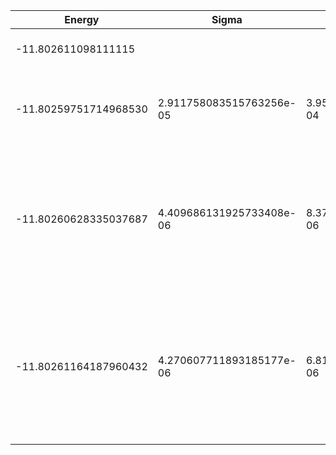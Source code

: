 | Energy                | Sigma                    | Energy Variance          | DOF | Einf               | Method                                                       | Data Repository                    |
|-----------------------|--------------------------|--------------------------|-----|--------------------|--------------------------------------------------------------|------------------------------------|
| -11.802611098111115   |                          |                          | 5   | 0.2666666666666667 | Lanczos (Quspin + Scipy)                                     | https://weinbe58.github.io/QuSpin/ |
| -11.80259751714968530 | 2.911758083515763256e-05 | 3.954280608127008724e-04 | 5   | 0.2666666666666667 | VMC Determinant Slater- Jastrow (RBM) Ansatz                 |                                    |
| -11.80260628335037687 | 4.409686131925733408e-06 | 8.378069302088285517e-06 | 5   | 0.2666666666666667 | VMC Determinant Slater- Jastrow (RBM) Ansatz with K=0 projections (symmetric wrt translations) |                                    |
| -11.80261164187960432 | 4.270607711893185177e-06 | 6.811143292244463681e-06 | 5   | 0.2666666666666667 | VMC Determinant Slater- Backflow - Jastrow (RBM) Ansatz with K=0 projections (symmetric wrt translations) |                                    |

